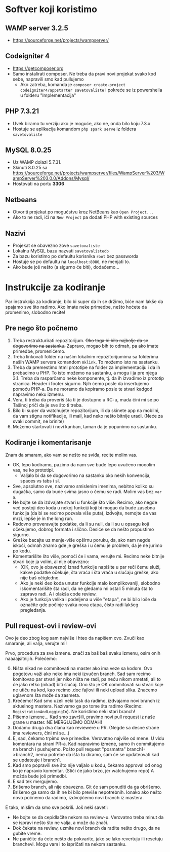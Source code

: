 # Softver koji koristimo
## WAMP server 3.2.5
- https://sourceforge.net/projects/wampserver/
## Codeigniter 4
- https://getcomposer.org
- Samo instalirati composer. Ne treba da pravi novi projekat svako kod sebe, napravili smo kad pullujemo
	- Ako zatreba, komanda je `composer create-project codeigniter4/appstarter savetovaliste` i pokreće se iz powershella u folderu "Implementacija"
## PHP 7.3.21
- Uvek biramo tu verziju ako je moguće, ako ne, onda bilo koju 7.3.x
- Hostuje se aplikacija komandom `php spark serve` iz foldera `savetovaliste`
## MySQL 8.0.25
- Uz WAMP dolazi 5.7.31.
- Skinuti 8.0.25 sa https://sourceforge.net/projects/wampserver/files/WampServer%203/WampServer%203.0.0/Addons/Mysql/
- Hostovati na portu **3306**
## Netbeans
- Otvoriti projekat po mogućstvu kroz NetBeans kao `Open Project...`
- Ako to ne radi, ići na `New Project` pa dodati PHP with existing sources
## Nazivi
- Projekat se obavezno zove `savetovaliste`
- Lokalnu MySQL bazu nazvati `savetovalistedb`
- Za bazu koristimo po defaultu korisnika `root` bez passworda
- Hostuje se po defaultu na `localhost:8080`, ne menjati to.
- Ako bude još nešto (a sigurno će biti), dodaćemo...

# Instrukcije za kodiranje
Par instrukcija za kodiranje, bilo bi super da ih se držimo, biće nam lakše da spajamo sve što radimo.
Ako imate neke primedbe, nešto hoćete da promenimo, slobodno recite!
## Pre nego što počnemo
1. Treba restrukturirati repozitorijum. ~~Oko toga bi bilo najbolje da se dogovorimo na sastanku.~~ Zapravo, mogao bih to odmah, pa ako imate primedbe, promenićemo.  
2. Treba linkovati folder na našim lokalnim repozitorijumima sa folderima naših WAMP servera komandom `mklink`. To možemo isto na sastanku.
3. Treba da premestimo html prototipe na folder za implementaciju i da ih prebacimo u PHP. To isto možemo na sastanku, a mogu i ja pre njega  
  3.1. Treba da rasparčamo neke komponente, tj. da ih izvadimo iz prototip stranica. Header i footer sigurno. Njih ćemo posle da insertujemo pomoću PHP-a. Da ne moramo da kopiramo posle te stvari kadgod napravimo neku izmenu.
4. Vera, ti treba da proveriš šta ti je dostupno u RC-u, mada čini mi se po Tašinoj priči da je sve što ti treba.
5. Bilo bi super da watchujete repozitorijum, ili da skinete app na mobilni, da vam stignu notifikacije, ili mail, kad neko nešto bitnije uradi. (Neće za svaki commit, ne brinite)
6. Možemo startovati i novi kanban, taman da je popunimo na sastanku.
## Kodiranje i komentarisanje
Znam da smaram, ako vam se nešto ne sviđa, recite molim vas.
- OK, lepo kodiramo, pazimo da nam sve bude lepo uvučeno mooolim vas, ne ko prototipi.
	- Valjalo bi da se dogovorimo na sastanku oko nekih konvencija, spaces vs tabs i sl.
- Sve, apsolutno sve, nazivamo smislenim imenima, nebitno koliko su dugačka, samo da bude svima jasno o čemu se radi. Molim vas bez `var a`.
- Ne bojte se da izdvajate stvari u funkcije što više. Recimo, ako negde već postoji deo koda u nekoj funkciji koji bi mogao da bude zasebna funkcija (da bi se recimo pozvala više puta), izdvojte, nemojte da vas mrzi, lepše je in the long run.
- Redovno proveravajte podatke, da li su null, da li su u opsegu koji očekujemo, dobrog formata i slično. Desiće se da nešto propustimo sigurno.
- Greške bacajte uz menje-više opširnu poruku, da, ako nam negde iskoči, odmah znamo gde je greška i u čemu je problem, da je ne jurimo po kodu.
- Komentarišite što više, pomoći će i vama, verujte mi. Recimo neke bitnije stvari koje ja volim, al nije obavezno:
	- (OK, ovo je obavezno) Iznad funkcije napišite u par reči čemu služi, kakve podatke očekuje, šta vraća i šta vraća u slučaju greške, ako nije baš očigledno.
	- Ako je neki deo koda unutar funkcije malo komplikovaniji, slobodno iskomentarišite šta radi, da ne gledamo mi ostali 5 minuta šta to zapravo radi. A i olakša code review.
	- Ako je funkcija velika i podeljena u više "etapa", ne bi bilo loše da označite gde počinje svaka nova etapa, čisto radi lakšeg pregledanja.
## Pull request-ovi i review-ovi
Ovo je deo zbog kog sam najviše i hteo da napišem ovo. Zvuči kao smaranje, ali valja, verujte mi!  
  
Prvo, procedura za sve izmene. znači za baš baš svaku izmenu, osim onih naaaajsitnijih. Polećemo:  
  
0. Ništa nikad ne commitovati na master ako ima veze sa kodom. Ovo pogotovu važi ako neko ima neki izvučen branch.
Sad sam recimo komitovao par stvari jer niko ništa ne radi, pa neću nikom smetati, ali to će jako retko (nikad) biti slučaj.
Ono što je OK commitovati su stvari koje ne utiču na kod, kao recimo .doc fajlovi ili neki upload slika. Znaćemo uglavnom šta može da zasmeta.
1. Krećemo! Kad smo uzeli neki task da radimo, izdvajamo novi branch iz aktuelnog mastera. Nazivamo ga po tome šta radimo (Recimo: `RegistrationAndLoggingIn`). Ne koristimo neki stari branch!
2. Pišemo izmene... Kad smo završili, pravimo novi pull request iz naše grane u master. NE MERGUJEMO ODMAH!
3. Dodamo druga dva člana kao reviewere u PR. (Negde sa desne strane ima reviewers, čini mi se...)
4. E, sad, čekamo trpimo sve primedbe. Verovatno najviše od mene. U vidu komentara na strani PR-a. Kad napravimo izmene, samo ih commitujemo na branch i pushujemo. Pošto pull request "posmatra" branch1->branch2, nema potrebe da išta tu diramo, sam će se updateovati kad se updateuje i branch1.
5. Kad smo popravili sve što nije valjalo u kodu, čekamo approval od onog ko je napravio komentar. (Stići će jako brzo, jer watchujemo repo) A možda bude još primedbi.
6. E sad tek mergujemo.
7. Brišemo branch, ali nije obavezno. Git će sam ponuditi da ga obrišemo. Brišemo ga samo da ih ne bi bilo previše nepotrebnih. Ionako ako nešto novo počnemo da radimo, izdvojićemo novi branch iz mastera.

E tako, mislim da smo sve pokrili. Još neki saveti:
- Ne bojte se da cepidlačite nekom na review-u. Verovatno treba minut da se ispravi nešto što ne valja, a može da znači.
- Dok čekate na review, uzmite novi branch da radite nešto drugo, da ne gubite vreme.
- Ne paničite da ćete nešto da pokvarite, jako se lako revertuju ili resetuju branchevi. Mogu vam i to ispričati na nekom sastanku.



